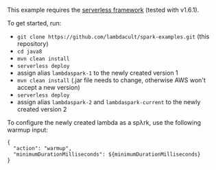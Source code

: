 This example requires the [serverless framework](http://serverless.com) (tested with v1.6.1).

To get started, run:
* `git clone https://github.com/lambdacult/spark-examples.git` (this repository)
* `cd java8`
* `mvn clean install`
* `serverless deploy`
* assign alias `lambdaspark-1` to the newly created version 1
* `mvn clean install` (.jar file needs to change, otherwise AWS won't accept a new version)
* `serverless deploy`
* assign alias `lambdaspark-2` and `lambdaspark-current` to the newly created version 2

To configure the newly created lambda as a spλrk, use the following warmup input:
```
{
  "action": "warmup",
  "minimumDurationMilliseconds": ${minimumDurationMilliseconds}
}
```
